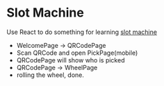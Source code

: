 # Slot Machine

Use React to do something for learning [slot machine](https://sleepy-oasis-28462.herokuapp.com/)

* WelcomePage -> QRCodePage
* Scan QRCode and open PickPage(mobile)
* QRCodePage will show who is picked
* QRCodePage -> WheelPage
* rolling the wheel, done.
